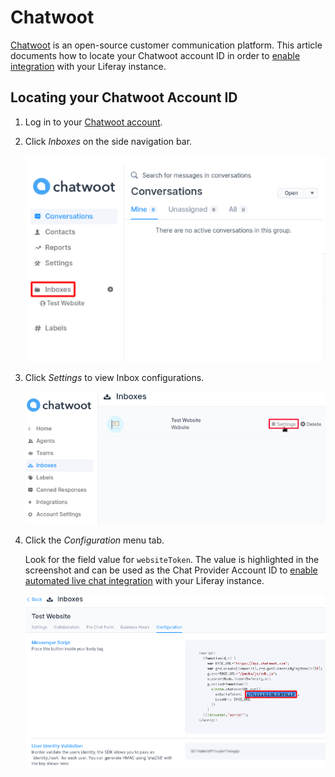 # Chatwoot

[Chatwoot](https://www.chatwoot.com/) is an open-source customer communication platform. This article documents how to locate your Chatwoot account ID in order to [enable integration](../enabling-automated-live-chat-systems.md) with your Liferay instance.

## Locating your Chatwoot Account ID

1. Log in to your [Chatwoot account](https://app.chatwoot.com/app/login).

1. Click *Inboxes* on the side navigation bar.

    ![Click Inboxes on side navigation bar.](./chatwoot/images/01.png)

1. Click *Settings* to view Inbox configurations.

    ![Click Settings to view Inbox Configuration.](./chatwoot/images/02.png)

1. Click the *Configuration* menu tab. 

    Look for the field value for `websiteToken`. The value is highlighted in the screenshot and can be used as the Chat Provider Account ID to [enable automated live chat integration](../enabling-automated-live-chat-systems.md) with your Liferay instance.

    ![Click on the Configuration menu tab to find your Account Id.](./chatwoot/images/03.png)